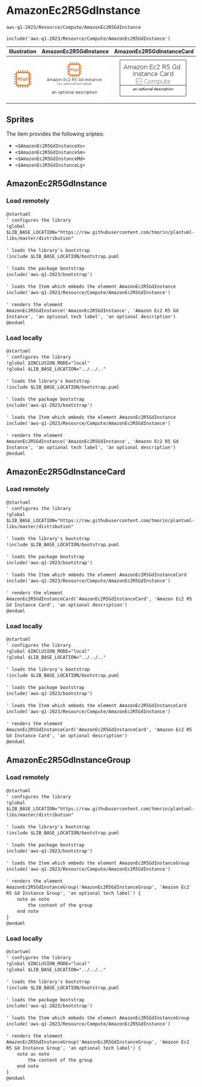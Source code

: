 # AmazonEc2R5GdInstance


```text
aws-q1-2023/Resource/Compute/AmazonEc2R5GdInstance
```

```text
include('aws-q1-2023/Resource/Compute/AmazonEc2R5GdInstance')
```



| Illustration | AmazonEc2R5GdInstance | AmazonEc2R5GdInstanceCard | AmazonEc2R5GdInstanceGroup |
| :---: | :---: | :---: | :---: |
| ![illustration for Illustration](../../../aws-q1-2023/Resource/Compute/AmazonEc2R5GdInstance.png) | ![illustration for AmazonEc2R5GdInstance](../../../aws-q1-2023/Resource/Compute/AmazonEc2R5GdInstance.Local.png) | ![illustration for AmazonEc2R5GdInstanceCard](../../../aws-q1-2023/Resource/Compute/AmazonEc2R5GdInstanceCard.Local.png) | ![illustration for AmazonEc2R5GdInstanceGroup](../../../aws-q1-2023/Resource/Compute/AmazonEc2R5GdInstanceGroup.Local.png) |



## Sprites
The item provides the following sriptes:

- `<$AmazonEc2R5GdInstanceXs>`
- `<$AmazonEc2R5GdInstanceSm>`
- `<$AmazonEc2R5GdInstanceMd>`
- `<$AmazonEc2R5GdInstanceLg>`





## AmazonEc2R5GdInstance

### Load remotely
```plantuml
@startuml
' configures the library
!global $LIB_BASE_LOCATION="https://raw.githubusercontent.com/tmorin/plantuml-libs/master/distribution"

' loads the library's bootstrap
!include $LIB_BASE_LOCATION/bootstrap.puml

' loads the package bootstrap
include('aws-q1-2023/bootstrap')

' loads the Item which embeds the element AmazonEc2R5GdInstance
include('aws-q1-2023/Resource/Compute/AmazonEc2R5GdInstance')

' renders the element
AmazonEc2R5GdInstance('AmazonEc2R5GdInstance', 'Amazon Ec2 R5 Gd Instance', 'an optional tech label', 'an optional description')
@enduml
```

### Load locally
```plantuml
@startuml
' configures the library
!global $INCLUSION_MODE="local"
!global $LIB_BASE_LOCATION="../../.."

' loads the library's bootstrap
!include $LIB_BASE_LOCATION/bootstrap.puml

' loads the package bootstrap
include('aws-q1-2023/bootstrap')

' loads the Item which embeds the element AmazonEc2R5GdInstance
include('aws-q1-2023/Resource/Compute/AmazonEc2R5GdInstance')

' renders the element
AmazonEc2R5GdInstance('AmazonEc2R5GdInstance', 'Amazon Ec2 R5 Gd Instance', 'an optional tech label', 'an optional description')
@enduml
```

## AmazonEc2R5GdInstanceCard

### Load remotely
```plantuml
@startuml
' configures the library
!global $LIB_BASE_LOCATION="https://raw.githubusercontent.com/tmorin/plantuml-libs/master/distribution"

' loads the library's bootstrap
!include $LIB_BASE_LOCATION/bootstrap.puml

' loads the package bootstrap
include('aws-q1-2023/bootstrap')

' loads the Item which embeds the element AmazonEc2R5GdInstanceCard
include('aws-q1-2023/Resource/Compute/AmazonEc2R5GdInstance')

' renders the element
AmazonEc2R5GdInstanceCard('AmazonEc2R5GdInstanceCard', 'Amazon Ec2 R5 Gd Instance Card', 'an optional description')
@enduml
```

### Load locally
```plantuml
@startuml
' configures the library
!global $INCLUSION_MODE="local"
!global $LIB_BASE_LOCATION="../../.."

' loads the library's bootstrap
!include $LIB_BASE_LOCATION/bootstrap.puml

' loads the package bootstrap
include('aws-q1-2023/bootstrap')

' loads the Item which embeds the element AmazonEc2R5GdInstanceCard
include('aws-q1-2023/Resource/Compute/AmazonEc2R5GdInstance')

' renders the element
AmazonEc2R5GdInstanceCard('AmazonEc2R5GdInstanceCard', 'Amazon Ec2 R5 Gd Instance Card', 'an optional description')
@enduml
```

## AmazonEc2R5GdInstanceGroup

### Load remotely
```plantuml
@startuml
' configures the library
!global $LIB_BASE_LOCATION="https://raw.githubusercontent.com/tmorin/plantuml-libs/master/distribution"

' loads the library's bootstrap
!include $LIB_BASE_LOCATION/bootstrap.puml

' loads the package bootstrap
include('aws-q1-2023/bootstrap')

' loads the Item which embeds the element AmazonEc2R5GdInstanceGroup
include('aws-q1-2023/Resource/Compute/AmazonEc2R5GdInstance')

' renders the element
AmazonEc2R5GdInstanceGroup('AmazonEc2R5GdInstanceGroup', 'Amazon Ec2 R5 Gd Instance Group', 'an optional tech label') {
    note as note
        the content of the group
    end note
}
@enduml
```

### Load locally
```plantuml
@startuml
' configures the library
!global $INCLUSION_MODE="local"
!global $LIB_BASE_LOCATION="../../.."

' loads the library's bootstrap
!include $LIB_BASE_LOCATION/bootstrap.puml

' loads the package bootstrap
include('aws-q1-2023/bootstrap')

' loads the Item which embeds the element AmazonEc2R5GdInstanceGroup
include('aws-q1-2023/Resource/Compute/AmazonEc2R5GdInstance')

' renders the element
AmazonEc2R5GdInstanceGroup('AmazonEc2R5GdInstanceGroup', 'Amazon Ec2 R5 Gd Instance Group', 'an optional tech label') {
    note as note
        the content of the group
    end note
}
@enduml
```


